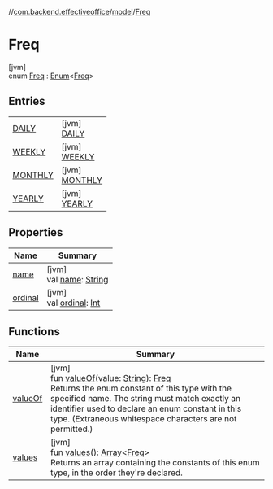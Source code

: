 //[com.backend.effectiveoffice](../../../index.md)/[model](../index.md)/[Freq](index.md)

# Freq

[jvm]\
enum [Freq](index.md) : [Enum](https://kotlinlang.org/api/latest/jvm/stdlib/kotlin/-enum/index.html)&lt;[Freq](index.md)&gt;

## Entries

| | |
|---|---|
| [DAILY](-d-a-i-l-y/index.md) | [jvm]<br>[DAILY](-d-a-i-l-y/index.md) |
| [WEEKLY](-w-e-e-k-l-y/index.md) | [jvm]<br>[WEEKLY](-w-e-e-k-l-y/index.md) |
| [MONTHLY](-m-o-n-t-h-l-y/index.md) | [jvm]<br>[MONTHLY](-m-o-n-t-h-l-y/index.md) |
| [YEARLY](-y-e-a-r-l-y/index.md) | [jvm]<br>[YEARLY](-y-e-a-r-l-y/index.md) |

## Properties

| Name | Summary |
|---|---|
| [name](-y-e-a-r-l-y/index.md#-372974862%2FProperties%2F-1216412040) | [jvm]<br>val [name](-y-e-a-r-l-y/index.md#-372974862%2FProperties%2F-1216412040): [String](https://kotlinlang.org/api/latest/jvm/stdlib/kotlin/-string/index.html) |
| [ordinal](-y-e-a-r-l-y/index.md#-739389684%2FProperties%2F-1216412040) | [jvm]<br>val [ordinal](-y-e-a-r-l-y/index.md#-739389684%2FProperties%2F-1216412040): [Int](https://kotlinlang.org/api/latest/jvm/stdlib/kotlin/-int/index.html) |

## Functions

| Name | Summary |
|---|---|
| [valueOf](value-of.md) | [jvm]<br>fun [valueOf](value-of.md)(value: [String](https://kotlinlang.org/api/latest/jvm/stdlib/kotlin/-string/index.html)): [Freq](index.md)<br>Returns the enum constant of this type with the specified name. The string must match exactly an identifier used to declare an enum constant in this type. (Extraneous whitespace characters are not permitted.) |
| [values](values.md) | [jvm]<br>fun [values](values.md)(): [Array](https://kotlinlang.org/api/latest/jvm/stdlib/kotlin/-array/index.html)&lt;[Freq](index.md)&gt;<br>Returns an array containing the constants of this enum type, in the order they're declared. |
